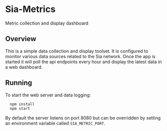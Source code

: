 # Sia-Metrics
Metric collection and display dashboard

## Overview

This is a simple data collection and display toolset. It is configured to monitor various data sources related to the Sia network.
Once the app is started it will poll the api endpoints every hour and display the latest data in a web dashboard.

## Running

To start the web server and data logging:

````
  npm install
  npm start
````

By default the server listens on port 8080 but can be overridden by setting an environment variable called `SIA_METRIC_PORT`.
